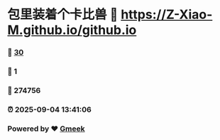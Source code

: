 # 包里装着个卡比兽 :link: https://Z-Xiao-M.github.io/github.io 
### :page_facing_up: [30](https://Z-Xiao-M.github.io/github.io/tag.html) 
### :speech_balloon: 1 
### :hibiscus: 274756 
### :alarm_clock: 2025-09-04 13:41:06 
### Powered by :heart: [Gmeek](https://github.com/Meekdai/Gmeek)
